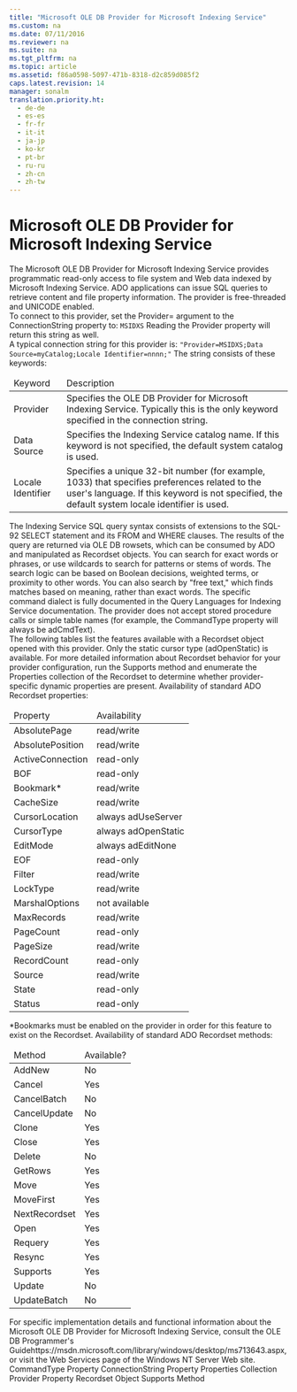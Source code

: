 ```yaml
---
title: "Microsoft OLE DB Provider for Microsoft Indexing Service"
ms.custom: na
ms.date: 07/11/2016
ms.reviewer: na
ms.suite: na
ms.tgt_pltfrm: na
ms.topic: article
ms.assetid: f86a0598-5097-471b-8318-d2c859d085f2
caps.latest.revision: 14
manager: sonalm
translation.priority.ht: 
  - de-de
  - es-es
  - fr-fr
  - it-it
  - ja-jp
  - ko-kr
  - pt-br
  - ru-ru
  - zh-cn
  - zh-tw
---
```

# Microsoft OLE DB Provider for Microsoft Indexing Service
<?xml version="1.0" encoding="utf-8"?>
<developerReferenceWithoutSyntaxDocument xmlns="http://ddue.schemas.microsoft.com/authoring/2003/5" xmlns:xlink="http://www.w3.org/1999/xlink" xmlns:xsi="http://www.w3.org/2001/XMLSchema-instance" xsi:schemaLocation="http://ddue.schemas.microsoft.com/authoring/2003/5 http://dduestorage.blob.core.windows.net/ddueschema/developer.xsd">
  <introduction>
    <para>The Microsoft OLE DB Provider for Microsoft Indexing Service provides programmatic read-only access to file system and Web data indexed by Microsoft Indexing Service. ADO applications can issue SQL queries to retrieve content and file property information.</para>
    <para>The provider is free-threaded and UNICODE enabled.</para>
  </introduction>
  <section>
    <title>Connection String Parameters</title>
    <content>
      <para>To connect to this provider, set the <legacyBold>Provider=</legacyBold> argument to the <legacyLink xlink:href="3be75b75-4d36-4479-ab64-9a456869252a">ConnectionString</legacyLink> property to:</para>
      <code>MSIDXS</code>
      <para>Reading the <legacyLink xlink:href="0ff70e72-0061-4ffc-90fb-e3ea23129bb2">Provider</legacyLink> property will return this string as well.</para>
    </content>
  </section>
  <section>
    <title>Typical Connection String</title>
    <content>
      <para>A typical connection string for this provider is:</para>
      <code>"Provider=MSIDXS;Data Source=<legacyItalic>myCatalog</legacyItalic>;Locale Identifier=<legacyItalic>nnnn</legacyItalic>;"</code>
      <para>The string consists of these keywords:</para>
      <table xmlns:caps="http://schemas.microsoft.com/build/caps/2013/11">
        <thead>
          <tr>
            <TD>
              <para>Keyword</para>
            </TD>
            <TD>
              <para>Description</para>
            </TD>
          </tr>
        </thead>
        <tbody>
          <tr>
            <TD>
              <para>
                <legacyBold>Provider</legacyBold>
              </para>
            </TD>
            <TD>
              <para>Specifies the OLE DB Provider for Microsoft Indexing Service. Typically this is the only keyword specified in the connection string.</para>
            </TD>
          </tr>
          <tr>
            <TD>
              <para>
                <legacyBold>Data Source</legacyBold>
              </para>
            </TD>
            <TD>
              <para>Specifies the Indexing Service catalog name. If this keyword is not specified, the default system catalog is used.</para>
            </TD>
          </tr>
          <tr>
            <TD>
              <para>
                <legacyBold>Locale Identifier</legacyBold>
              </para>
            </TD>
            <TD>
              <para>Specifies a unique 32-bit number (for example, 1033) that specifies preferences related to the user's language. If this keyword is not specified, the default system locale identifier is used.</para>
            </TD>
          </tr>
        </tbody>
      </table>
    </content>
  </section>
  <section>
    <title>Command Text</title>
    <content>
      <para>The Indexing Service SQL query syntax consists of extensions to the SQL-92 <legacyBold>SELECT</legacyBold> statement and its <legacyBold>FROM</legacyBold> and <legacyBold>WHERE</legacyBold> clauses. The results of the query are returned via OLE DB rowsets, which can be consumed by ADO and manipulated as <legacyLink xlink:href="ede1415f-c3df-4cc5-a05b-2576b2b84b60">Recordset</legacyLink> objects.</para>
      <para>You can search for exact words or phrases, or use wildcards to search for patterns or stems of words. The search logic can be based on Boolean decisions, weighted terms, or proximity to other words. You can also search by "free text," which finds matches based on meaning, rather than exact words.</para>
      <para>The specific command dialect is fully documented in the Query Languages for Indexing Service documentation.</para>
      <para>The provider does not accept stored procedure calls or simple table names (for example, the <legacyLink xlink:href="ca44809c-8647-48b6-a7fb-0be70a02f53e">CommandType</legacyLink> property will always be <legacyBold>adCmdText</legacyBold>).</para>
    </content>
  </section>
  <section>
    <title>Recordset Behavior</title>
    <content>
      <para>The following tables list the features available with a <legacyBold>Recordset</legacyBold> object opened with this provider. Only the static cursor type (<legacyBold>adOpenStatic</legacyBold>) is available.</para>
      <para>For more detailed information about <legacyBold>Recordset</legacyBold> behavior for your provider configuration, run the <legacyLink xlink:href="298fc41c-0b55-42fc-b373-c5133b4da6a5">Supports</legacyLink> method and enumerate the <legacyLink xlink:href="1d539aa8-ce0d-4418-ab03-8d0a3c1e9d82">Properties</legacyLink> collection of the <legacyBold>Recordset</legacyBold> to determine whether provider-specific dynamic properties are present.</para>
      <para>
        <embeddedLabel>Availability of standard ADO Recordset properties:</embeddedLabel>
      </para>
      <table xmlns:caps="http://schemas.microsoft.com/build/caps/2013/11">
        <thead>
          <tr>
            <TD>
              <para>Property</para>
            </TD>
            <TD>
              <para>Availability</para>
            </TD>
          </tr>
        </thead>
        <tbody>
          <tr>
            <TD>
              <para>
                <legacyLink xlink:href="ddb58a35-ec3a-423c-a504-3c65e62c23d4">AbsolutePage</legacyLink>
              </para>
            </TD>
            <TD>
              <para>read/write</para>
            </TD>
          </tr>
          <tr>
            <TD>
              <para>
                <legacyLink xlink:href="79f8ee5e-fc70-46d8-8c29-ebf943c66592">AbsolutePosition</legacyLink>
              </para>
            </TD>
            <TD>
              <para>read/write</para>
            </TD>
          </tr>
          <tr>
            <TD>
              <para>
                <legacyLink xlink:href="52d0a96c-14fb-4ad9-b004-4d821bc0a6db">ActiveConnection</legacyLink>
              </para>
            </TD>
            <TD>
              <para>read-only</para>
            </TD>
          </tr>
          <tr>
            <TD>
              <para>
                <legacyLink xlink:href="36c31ab2-f3b6-4281-89b6-db7e04e38fd2">BOF</legacyLink>
              </para>
            </TD>
            <TD>
              <para>read-only</para>
            </TD>
          </tr>
          <tr>
            <TD>
              <para>
                <legacyLink xlink:href="481dcc93-487b-490e-ac58-a1e9b2ebfd43">Bookmark</legacyLink>*</para>
            </TD>
            <TD>
              <para>read/write</para>
            </TD>
          </tr>
          <tr>
            <TD>
              <para>
                <legacyLink xlink:href="49dc9a49-af7b-433b-be36-7a14ca984fb7">CacheSize</legacyLink>
              </para>
            </TD>
            <TD>
              <para>read/write</para>
            </TD>
          </tr>
          <tr>
            <TD>
              <para>
                <legacyLink xlink:href="39c8d86e-7ee9-4182-be5e-aad5ce952f84">CursorLocation</legacyLink>
              </para>
            </TD>
            <TD>
              <para>always <legacyBold>adUseServer</legacyBold></para>
            </TD>
          </tr>
          <tr>
            <TD>
              <para>
                <legacyLink xlink:href="b62c66ca-58d5-430e-9257-eb38c65e48c2">CursorType</legacyLink>
              </para>
            </TD>
            <TD>
              <para>always <legacyBold>adOpenStatic</legacyBold></para>
            </TD>
          </tr>
          <tr>
            <TD>
              <para>
                <legacyLink xlink:href="a1b04bb2-8c8b-47f9-8477-bfd0368b6f68">EditMode</legacyLink>
              </para>
            </TD>
            <TD>
              <para>always <legacyBold>adEditNone</legacyBold></para>
            </TD>
          </tr>
          <tr>
            <TD>
              <para>
                <legacyLink xlink:href="36c31ab2-f3b6-4281-89b6-db7e04e38fd2">EOF</legacyLink>
              </para>
            </TD>
            <TD>
              <para>read-only</para>
            </TD>
          </tr>
          <tr>
            <TD>
              <para>
                <legacyLink xlink:href="80263a7a-5d21-45d1-84fc-34b7a9be4c22">Filter</legacyLink>
              </para>
            </TD>
            <TD>
              <para>read/write</para>
            </TD>
          </tr>
          <tr>
            <TD>
              <para>
                <legacyLink xlink:href="9920c14e-033a-4de1-8149-0ce9737a3246">LockType</legacyLink>
              </para>
            </TD>
            <TD>
              <para>read/write</para>
            </TD>
          </tr>
          <tr>
            <TD>
              <para>
                <legacyLink xlink:href="390c8abf-133e-40da-8b99-8f748a983e4f">MarshalOptions</legacyLink>
              </para>
            </TD>
            <TD>
              <para>not available</para>
            </TD>
          </tr>
          <tr>
            <TD>
              <para>
                <legacyLink xlink:href="20c76571-8c9a-482c-a99e-726ab1d93f8b">MaxRecords</legacyLink>
              </para>
            </TD>
            <TD>
              <para>read/write</para>
            </TD>
          </tr>
          <tr>
            <TD>
              <para>
                <legacyLink xlink:href="b601b56c-0ac4-44ee-bc91-c3d2d104f00a">PageCount</legacyLink>
              </para>
            </TD>
            <TD>
              <para>read-only</para>
            </TD>
          </tr>
          <tr>
            <TD>
              <para>
                <legacyLink xlink:href="e57930a6-46c4-4a17-a3b6-f79e94d5c9c7">PageSize</legacyLink>
              </para>
            </TD>
            <TD>
              <para>read/write</para>
            </TD>
          </tr>
          <tr>
            <TD>
              <para>
                <legacyLink xlink:href="834f0121-394a-44d4-ad7d-999b43a6fe63">RecordCount</legacyLink>
              </para>
            </TD>
            <TD>
              <para>read-only</para>
            </TD>
          </tr>
          <tr>
            <TD>
              <para>
                <legacyLink xlink:href="a05ba2c9-2821-4343-8607-4de9b764ec91">Source</legacyLink>
              </para>
            </TD>
            <TD>
              <para>read/write</para>
            </TD>
          </tr>
          <tr>
            <TD>
              <para>
                <legacyLink xlink:href="0b993bac-2653-40b1-bcbb-5b57b6aae2bf">State</legacyLink>
              </para>
            </TD>
            <TD>
              <para>read-only</para>
            </TD>
          </tr>
          <tr>
            <TD>
              <para>
                <legacyLink xlink:href="41d70d89-880f-4850-9d17-19d9790cc8eb">Status</legacyLink>
              </para>
            </TD>
            <TD>
              <para>read-only</para>
            </TD>
          </tr>
        </tbody>
      </table>
      <para>*Bookmarks must be enabled on the provider in order for this feature to exist on the <legacyBold>Recordset</legacyBold>.</para>
      <para>
        <embeddedLabel>Availability of standard ADO Recordset methods:</embeddedLabel>
      </para>
      <table xmlns:caps="http://schemas.microsoft.com/build/caps/2013/11">
        <thead>
          <tr>
            <TD>
              <para>Method</para>
            </TD>
            <TD>
              <para>Available?</para>
            </TD>
          </tr>
        </thead>
        <tbody>
          <tr>
            <TD>
              <para>
                <legacyLink xlink:href="a9f54be9-5763-45d0-a6eb-09981b03bc08">AddNew</legacyLink>
              </para>
            </TD>
            <TD>
              <para>No</para>
            </TD>
          </tr>
          <tr>
            <TD>
              <para>
                <legacyLink xlink:href="e0db4e15-6787-41e2-8f13-9e9b524d620a">Cancel</legacyLink>
              </para>
            </TD>
            <TD>
              <para>Yes</para>
            </TD>
          </tr>
          <tr>
            <TD>
              <para>
                <legacyLink xlink:href="dbdc2574-e44e-4d95-b03d-4a5d9e9adf3c">CancelBatch</legacyLink>
              </para>
            </TD>
            <TD>
              <para>No</para>
            </TD>
          </tr>
          <tr>
            <TD>
              <para>
                <legacyLink xlink:href="eaa856cc-c786-462e-890c-c896261b1741">CancelUpdate</legacyLink>
              </para>
            </TD>
            <TD>
              <para>No</para>
            </TD>
          </tr>
          <tr>
            <TD>
              <para>
                <legacyLink xlink:href="ad49265f-1c05-4271-9bbf-7c00010ac18c">Clone</legacyLink>
              </para>
            </TD>
            <TD>
              <para>Yes</para>
            </TD>
          </tr>
          <tr>
            <TD>
              <para>
                <legacyLink xlink:href="3cdf27d1-a180-4cff-8e42-95dec5fb1b55">Close</legacyLink>
              </para>
            </TD>
            <TD>
              <para>Yes</para>
            </TD>
          </tr>
          <tr>
            <TD>
              <para>
                <legacyLink xlink:href="1eb9209c-602c-4507-b0c2-6527a599b67d">Delete</legacyLink>
              </para>
            </TD>
            <TD>
              <para>No</para>
            </TD>
          </tr>
          <tr>
            <TD>
              <para>
                <legacyLink xlink:href="14b92860-4171-47d9-a413-dd60dd6a8880">GetRows</legacyLink>
              </para>
            </TD>
            <TD>
              <para>Yes</para>
            </TD>
          </tr>
          <tr>
            <TD>
              <para>
                <legacyLink xlink:href="13fe9381-d00b-4f4a-9162-83c3f21b3837">Move</legacyLink>
              </para>
            </TD>
            <TD>
              <para>Yes</para>
            </TD>
          </tr>
          <tr>
            <TD>
              <para>
                <legacyLink xlink:href="a61a01a7-5b33-4150-9126-21dfa63654cb">MoveFirst</legacyLink>
              </para>
            </TD>
            <TD>
              <para>Yes</para>
            </TD>
          </tr>
          <tr>
            <TD>
              <para>
                <legacyLink xlink:href="ab1fa449-a695-4987-b1ee-bc68f89418dd">NextRecordset</legacyLink>
              </para>
            </TD>
            <TD>
              <para>Yes</para>
            </TD>
          </tr>
          <tr>
            <TD>
              <para>
                <legacyLink xlink:href="3236749c-4b71-4235-89e2-ccdfaaa9319d">Open</legacyLink>
              </para>
            </TD>
            <TD>
              <para>Yes</para>
            </TD>
          </tr>
          <tr>
            <TD>
              <para>
                <legacyLink xlink:href="d81ab76f-1aa8-4ccf-92ec-b65254dc3ea1">Requery</legacyLink>
              </para>
            </TD>
            <TD>
              <para>Yes</para>
            </TD>
          </tr>
          <tr>
            <TD>
              <para>
                <legacyLink xlink:href="73b355d4-a4c0-434b-bfc4-039b1c76b32e">Resync</legacyLink>
              </para>
            </TD>
            <TD>
              <para>Yes</para>
            </TD>
          </tr>
          <tr>
            <TD>
              <para>
                <legacyLink xlink:href="298fc41c-0b55-42fc-b373-c5133b4da6a5">Supports</legacyLink>
              </para>
            </TD>
            <TD>
              <para>Yes</para>
            </TD>
          </tr>
          <tr>
            <TD>
              <para>
                <legacyLink xlink:href="6b2a9c31-1a7e-40db-8a53-30720d0f6cc1">Update</legacyLink>
              </para>
            </TD>
            <TD>
              <para>No</para>
            </TD>
          </tr>
          <tr>
            <TD>
              <para>
                <legacyLink xlink:href="23f9314c-b027-4a51-aeae-50caa2977740">UpdateBatch</legacyLink>
              </para>
            </TD>
            <TD>
              <para>No</para>
            </TD>
          </tr>
        </tbody>
      </table>
      <para>For specific implementation details and functional information about the Microsoft OLE DB Provider for Microsoft Indexing Service, consult the <externalLink><linkText>OLE DB Programmer's Guide</linkText><linkUri>https://msdn.microsoft.com/library/windows/desktop/ms713643.aspx</linkUri></externalLink>, or visit the Web Services page of the Windows NT Server Web site.</para>
    </content>
  </section>
  <relatedTopics>
<link xlink:href="ca44809c-8647-48b6-a7fb-0be70a02f53e">CommandType Property</link>
<link xlink:href="3be75b75-4d36-4479-ab64-9a456869252a">ConnectionString Property</link>
<link xlink:href="1d539aa8-ce0d-4418-ab03-8d0a3c1e9d82">Properties Collection</link>
<link xlink:href="0ff70e72-0061-4ffc-90fb-e3ea23129bb2">Provider Property</link>
<link xlink:href="ede1415f-c3df-4cc5-a05b-2576b2b84b60">Recordset Object</link>
<link xlink:href="298fc41c-0b55-42fc-b373-c5133b4da6a5">Supports Method</link>
</relatedTopics>
</developerReferenceWithoutSyntaxDocument>